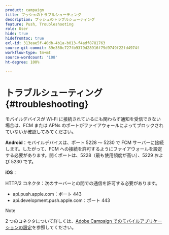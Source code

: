 ```yaml
---
product: campaign
title: プッシュのトラブルシューティング
description: プッシュのトラブルシューティング
feature: Push, Troubleshooting
role: User
hide: true
hidefromtoc: true
exl-id: 313eae5f-40db-4b1a-b013-f4adf8781763
source-git-commit: 89e350c727fb9379d28916f79d9749f22fd4974f
workflow-type: tm+mt
source-wordcount: '108'
ht-degree: 100%

---
```


# トラブルシューティング{#troubleshooting}

モバイルデバイスが Wi-Fi に接続されているにも関わらず通知を受信できない場合は、FCM または APNs のポートがファイアウォールによってブロックされていないか確認してみてください。

**Android**：モバイルデバイスは、ポート 5228 ～ 5230 で FCM サーバーに接続します。したがって、FCM への接続を許可するようにファイアウォールを設定する必要があります。開くポートは、5228（最も使用頻度が高い）、5229 および 5230 です。

**iOS**：

HTTP/2 コネクタ：次のサーバーとの間での通信を許可する必要があります。

* api.push.apple.com：ポート 443
* api.development.push.apple.com：ポート 443

>[!NOTE]
>
>2 つのコネクタについて詳しくは、[Adobe Campaign でのモバイルアプリケーションの設定](configuring-the-mobile-application.md)を参照してください。
